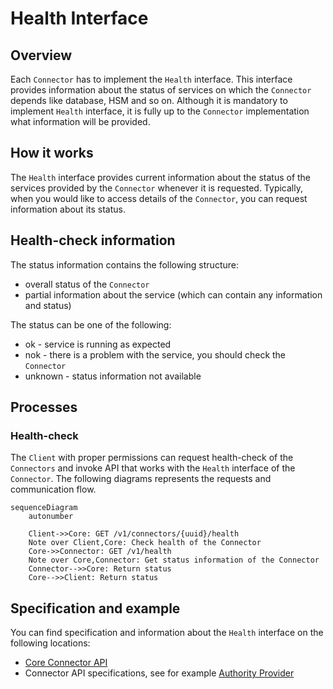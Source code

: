 # Health Interface

## Overview

Each `Connector` has to implement the `Health` interface. This interface provides information about the status of services on which the `Connector` depends like database, HSM and so on. Although it is mandatory to implement `Health` interface, it is fully up to the `Connector` implementation what information will be provided.

## How it works

The `Health` interface provides current information about the status of the services provided by the `Connector` whenever it is requested.
Typically, when you would like to access details of the `Connector`, you can request information about its status.

## Health-check information

The status information contains the following structure:
- overall status of the `Connector`
- partial information about the service (which can contain any information and status)

The status can be one of the following:
- <span class="badge badge--success">ok</span> - service is running as expected
- <span class="badge badge--danger">nok</span> - there is a problem with the service, you should check the `Connector`
- <span class="badge badge--secondary">unknown</span> - status information not available

## Processes

### Health-check

The `Client` with proper permissions can request health-check of the `Connectors` and invoke API that works with the `Health` interface of the `Connector`.
The following diagrams represents the requests and communication flow.

```mermaid
sequenceDiagram
    autonumber
    
    Client->>Core: GET /v1/connectors/{uuid}/health
    Note over Client,Core: Check health of the Connector
    Core->>Connector: GET /v1/health
    Note over Core,Connector: Get status information of the Connector
    Connector-->>Core: Return status
    Core-->>Client: Return status
```

## Specification and example

You can find specification and information about the `Health` interface on the following locations:
- [Core Connector API](/api/core-connector/)
- Connector API specifications, see for example [Authority Provider](/api/connector-authority-provider-v2/)